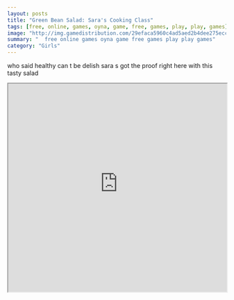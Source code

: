 ```yaml
---
layout: posts
title: "Green Bean Salad: Sara's Cooking Class"
tags: [free, online, games, oyna, game, free, games, play, play, games]
image: "http://img.gamedistribution.com/29efaca5960c4ad5aed2b4dee275ecc4.jpg"
summary: "  free online games oyna game free games play play games"
category: "Girls"
---
```


who said healthy can t be delish sara s got the proof right here with this tasty salad

<iframe width="100%" height="480px;" src="http://flash.gamedistribution.com?game=29efaca5960c4ad5aed2b4dee275ecc4"></iframe>